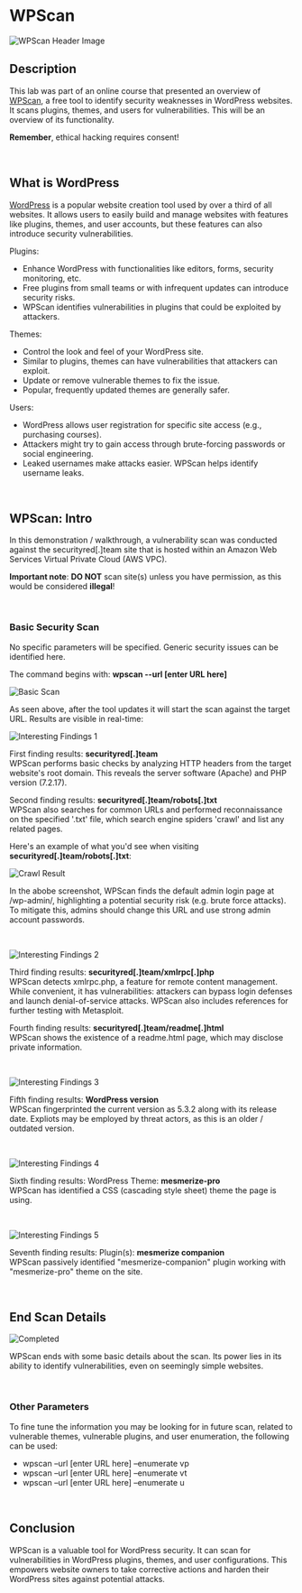 # WPScan

![WPScan Header Image](https://github.com/Manny-D/WPScan/assets/99146530/c6d3ea0c-6b13-4b00-b906-37804102c49d)


## Description

This lab was part of an online course that presented an overview of [WPScan](https://wpscan.com), a free tool to identify security weaknesses in WordPress websites. It scans plugins, themes, and users for vulnerabilities. This will be an overview of its functionality.

<b>Remember</b>, ethical hacking requires consent!

<br>

## What is WordPress

[WordPress](https://wordpress.com) is a popular website creation tool used by over a third of all websites. It allows users to easily build and manage websites with features like plugins, themes, and user accounts, but these features can also introduce security vulnerabilities.

Plugins:

- Enhance WordPress with functionalities like editors, forms, security monitoring, etc.
- Free plugins from small teams or with infrequent updates can introduce security risks.
- WPScan identifies vulnerabilities in plugins that could be exploited by attackers.

Themes:

- Control the look and feel of your WordPress site.
- Similar to plugins, themes can have vulnerabilities that attackers can exploit.
- Update or remove vulnerable themes to fix the issue.
- Popular, frequently updated themes are generally safer.

Users:

- WordPress allows user registration for specific site access (e.g., purchasing courses).
- Attackers might try to gain access through brute-forcing passwords or social engineering.
- Leaked usernames make attacks easier. WPScan helps identify username leaks.

<br>

## WPScan: Intro

In this demonstration / walkthrough, a vulnerability scan was conducted against the securityred[.]team site that is hosted within an Amazon Web Services Virtual Private Cloud (AWS VPC). 

<b>Important note</b>: <b>DO NOT</b> scan site(s) unless you have permission, as this would be considered <b>illegal</b>!

<br>

### Basic Security Scan

No specific parameters will be specified. Generic security issues can be identified here. <br>

The command begins with: <b>wpscan --url [enter URL here]</b>

![Basic Scan](https://github.com/Manny-D/WPScan/assets/99146530/ee42184f-b1dc-4f11-b325-46c51fd4305f)

As seen above, after the tool updates it will start the scan against the target URL. Results are visible in real-time:

![Interesting Findings 1](https://github.com/Manny-D/WPScan/assets/99146530/2174a5cc-2531-4ce5-ae9e-56bddb3fde16)

First finding results: <b>securityred[.]team</b> <br>
WPScan performs basic checks by analyzing HTTP headers from the target website's root domain. This reveals the server software (Apache) and PHP version (7.2.17).

Second finding results: <b>securityred[.]team/robots[.]txt</b> <br>
WPScan also searches for common URLs and performed reconnaissance on the specified '.txt' file, which search engine spiders 'crawl' and list any related pages. <br>

Here's an example of what you'd see when visiting <b>securityred[.]team/robots[.]txt</b>:

![Crawl Result](https://github.com/Manny-D/WPScan/assets/99146530/75a1bde9-be51-44ef-ae61-62eff4be1826)

In the abobe screenshot, WPScan finds the default admin login page at /wp-admin/, highlighting a potential security risk (e.g. brute force attacks). To mitigate this, admins should change this URL and use strong admin account passwords.

<br/>

![Interesting Findings 2](https://github.com/Manny-D/WPScan/assets/99146530/7b5b7dc8-c915-45cd-ac94-c335f5be62be)

Third finding results: <b>securityred[.]team/xmlrpc[.]php</b> <br>
WPScan detects xmlrpc.php, a feature for remote content management. While convenient, it has vulnerabilities: attackers can bypass login defenses and launch denial-of-service attacks. WPScan also includes references for further testing with Metasploit.

Fourth finding results: <b>securityred[.]team/readme[.]html</b> <br>
WPScan shows the existence of a readme.html page, which may disclose private information. 

<br/>

![Interesting Findings 3](https://github.com/Manny-D/WPScan/assets/99146530/e6035039-a8ac-4c99-8e00-b48dbf92a0e0)

Fifth finding results: <b>WordPress version</b> <br>
WPScan fingerprinted the current version as 5.3.2 along with its release date. Expliots may be employed by threat actors, as this is an older / outdated version. 

<br/>

![Interesting Findings 4](https://github.com/Manny-D/WPScan/assets/99146530/6be2bb44-07f1-4be6-b493-36af6fbc02b7)

Sixth finding results: WordPress Theme: <b>mesmerize-pro</b> <br>
WPScan has identified a CSS (cascading style sheet) theme the page is using. 

<br/>

![Interesting Findings 5](https://github.com/Manny-D/WPScan/assets/99146530/41041c2c-42c6-4893-a2b4-456679253e2f)

Seventh finding results: Plugin(s): <b>mesmerize companion</b> <br>
WPScan passively identified "mesmerize-companion" plugin working with "mesmerize-pro" theme on the site.

<br/>

## End Scan Details

![Completed](https://github.com/Manny-D/WPScan/assets/99146530/ab7ea4f7-3f36-4c80-8522-4f9f13f4571b)

WPScan ends with some basic details about the scan. Its power lies in its ability to identify vulnerabilities, even on seemingly simple websites. 

<br>

### Other Parameters

To fine tune the information you may be looking for in future scan, related to vulnerable themes, vulnerable plugins, and user enumeration, the following can be used:
- wpscan –url [enter URL here] –enumerate vp
- wpscan –url [enter URL here] –enumerate vt
- wpscan –url [enter URL here] –enumerate u

<br/>

## Conclusion 

WPScan is a valuable tool for WordPress security. It can scan for vulnerabilities in WordPress plugins, themes, and user configurations. This empowers website owners to take corrective actions and harden their WordPress sites against potential attacks.
